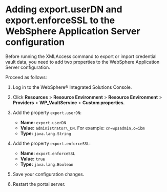 # Adding export.userDN and export.enforceSSL to the WebSphere Application Server configuration

Before running the XMLAccess command to export or import credential vault data, you need to add two properties to the WebSphere Application Server configuration.

Proceed as follows:

1.  Log in to the WebSphere® Integrated Solutions Console.

2.  Click **Resources** \> **Resource Environment** \> **Resource Environment** \> **Providers** \> **WP\_VaultService** \> **Custom properties**.

3.  Add the property `export.userDN`:

    -   **Name:** `export.userDN`
    -   **Value:** `administrator\_DN`. For example: `cn=wpsadmin,o=ibm`
    -   **Type:** `java.lang.String`
4.  Add the property `export.enforceSSL`:

    -   **Name:** `export.enforceSSL`
    -   **Value:** `true`
    -   **Type:** `java.lang.Boolean`
5.  Save your configuration changes.

6.  Restart the portal server.



